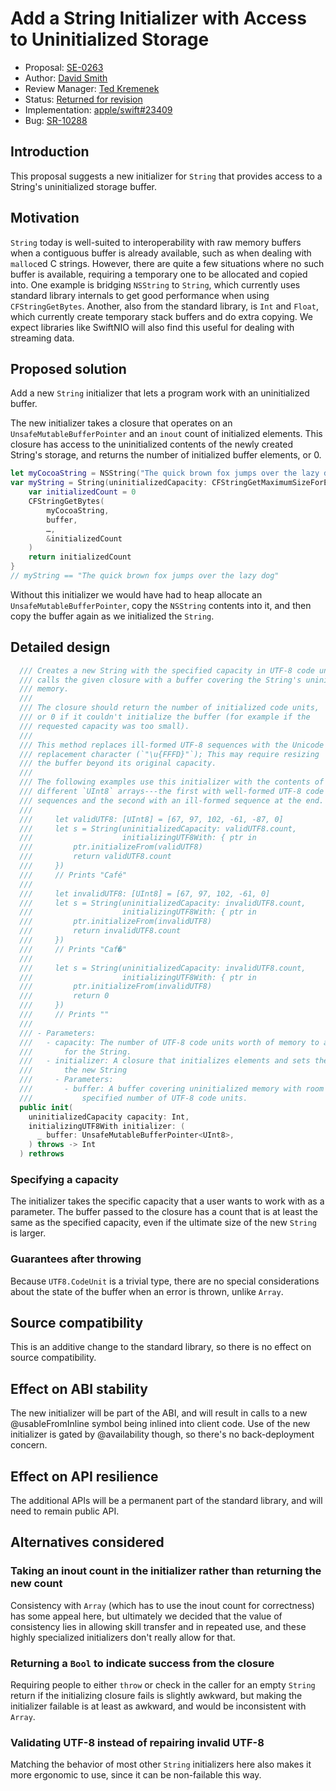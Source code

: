 # Add a String Initializer with Access to Uninitialized Storage

* Proposal: [SE-0263](0263-string-uninitialized-initializer.md)
* Author: [David Smith](https://github.com/Catfish-Man)
* Review Manager: [Ted Kremenek](https://github.com/tkremenek)
* Status:  [Returned for revision](https://forums.swift.org/t/se-0263-add-a-string-initializer-with-access-to-uninitialized-storage/27417/32)
* Implementation: [apple/swift#23409](https://github.com/apple/swift/pull/23409)
* Bug: [SR-10288](https://bugs.swift.org/browse/SR-10288)

## Introduction

This proposal suggests a new initializer for `String` that provides access to a String's uninitialized storage buffer.

## Motivation

`String` today is well-suited to interoperability with raw memory buffers when a contiguous buffer is already available, such as when dealing with `malloc`ed C strings. However, there are quite a few situations where no such buffer is available, requiring a temporary one to be allocated and copied into. One example is bridging `NSString` to `String`, which currently uses standard library internals to get good performance when using `CFStringGetBytes`. Another, also from the standard library, is `Int` and `Float`, which currently create temporary stack buffers and do extra copying. We expect libraries like SwiftNIO will also find this useful for dealing with streaming data.

## Proposed solution

Add a new `String` initializer that lets a program work with an uninitialized
buffer.

The new initializer takes a closure that operates on an
`UnsafeMutableBufferPointer` and an `inout` count of initialized elements. This
closure has access to the uninitialized contents of the newly created String's
storage, and returns the number of initialized buffer elements, or 0.

```swift
let myCocoaString = NSString("The quick brown fox jumps over the lazy dog") as CFString
var myString = String(uninitializedCapacity: CFStringGetMaximumSizeForEncoding(myCocoaString, …)) { buffer in
    var initializedCount = 0
    CFStringGetBytes(
    	myCocoaString,
    	buffer,
    	…,
    	&initializedCount
    )
    return initializedCount
}
// myString == "The quick brown fox jumps over the lazy dog"
```

Without this initializer we would have had to heap allocate an `UnsafeMutableBufferPointer`, copy the `NSString` contents into it, and then copy the buffer again as we initialized the `String`.

## Detailed design

```swift
  /// Creates a new String with the specified capacity in UTF-8 code units then
  /// calls the given closure with a buffer covering the String's uninitialized
  /// memory.
  ///
  /// The closure should return the number of initialized code units, 
  /// or 0 if it couldn't initialize the buffer (for example if the 
  /// requested capacity was too small).
  ///
  /// This method replaces ill-formed UTF-8 sequences with the Unicode
  /// replacement character (`"\u{FFFD}"`); This may require resizing
  /// the buffer beyond its original capacity.
  ///
  /// The following examples use this initializer with the contents of two
  /// different `UInt8` arrays---the first with well-formed UTF-8 code unit
  /// sequences and the second with an ill-formed sequence at the end.
  ///
  ///     let validUTF8: [UInt8] = [67, 97, 102, -61, -87, 0]
  ///     let s = String(uninitializedCapacity: validUTF8.count,
  ///                    initializingUTF8With: { ptr in
  ///         ptr.initializeFrom(validUTF8)
  ///         return validUTF8.count
  ///     })
  ///     // Prints "Café"
  ///
  ///     let invalidUTF8: [UInt8] = [67, 97, 102, -61, 0]
  ///     let s = String(uninitializedCapacity: invalidUTF8.count,
  ///                    initializingUTF8With: { ptr in
  ///         ptr.initializeFrom(invalidUTF8)
  ///         return invalidUTF8.count
  ///     })
  ///     // Prints "Caf�"
  ///
  ///     let s = String(uninitializedCapacity: invalidUTF8.count,
  ///                    initializingUTF8With: { ptr in
  ///         ptr.initializeFrom(invalidUTF8)
  ///         return 0
  ///     })
  ///     // Prints ""
  ///
  /// - Parameters:
  ///   - capacity: The number of UTF-8 code units worth of memory to allocate
  ///       for the String.
  ///   - initializer: A closure that initializes elements and sets the count of
  ///       the new String
  ///     - Parameters:
  ///       - buffer: A buffer covering uninitialized memory with room for the
  ///           specified number of UTF-8 code units.
  public init(
    uninitializedCapacity capacity: Int,
    initializingUTF8With initializer: (
      _ buffer: UnsafeMutableBufferPointer<UInt8>,
    ) throws -> Int
  ) rethrows
```

### Specifying a capacity

The initializer takes the specific capacity that a user wants to work with as a
parameter. The buffer passed to the closure has a count that is at least the
same as the specified capacity, even if the ultimate size of the new `String` is larger.

### Guarantees after throwing

Because `UTF8.CodeUnit` is a trivial type, there are no special considerations about the state of the buffer when an error is thrown, unlike `Array`.

## Source compatibility

This is an additive change to the standard library,
so there is no effect on source compatibility.

## Effect on ABI stability

The new initializer will be part of the ABI, and will result in calls to a new @usableFromInline symbol being inlined into client code. Use of the new initializer is gated by @availability though, so there's no back-deployment concern.

## Effect on API resilience

The additional APIs will be a permanent part of the standard library,
and will need to remain public API. 

## Alternatives considered

### Taking an inout count in the initializer rather than returning the new count

Consistency with `Array` (which has to use the inout count for correctness) has some appeal here, but ultimately we decided that the value of consistency lies in allowing skill transfer and in repeated use, and these highly specialized initializers don't really allow for that.

### Returning a `Bool` to indicate success from the closure

Requiring people to either `throw` or check in the caller for an empty `String` return if the initializing closure fails is slightly awkward, but making the initializer failable is at least as awkward, and would be inconsistent with `Array`.

### Validating UTF-8 instead of repairing invalid UTF-8

Matching the behavior of most other `String` initializers here also makes it more ergonomic to use, since it can be non-failable this way.
